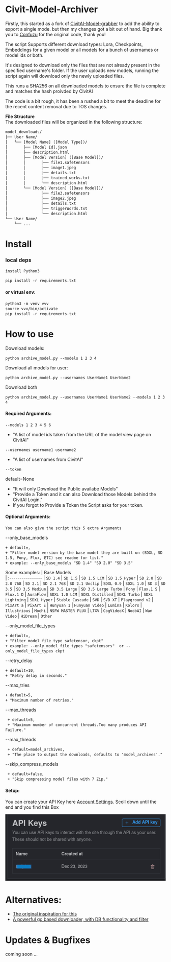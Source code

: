 # Civit-Model-Archiver
Firstly, this started as a fork of [CivitAI-Model-grabber](https://github.com/Confuzu/CivitAI-Model-grabber) to add the ability to export a single mode. but then my changes got a bit out of hand. Big thank you to [Confuzu](https://github.com/Confuzu/CivitAI-Model-grabber/commits?author=Confuzu) for the original code, thank you!

The script Supports different download types: Lora, Checkpoints, Embeddings for a given model or all models for a bunch of usernames or model ids or both.

It's designed to download only the files that are not already present in the specified username's folder.
If the user uploads new models, running the script again will download only the newly uploaded files.

This runs a SHA256 on all downloaded models to ensure the file is complete and matches the hash proivded by CivitAI

The code is a bit rough, it has been a rushed a bit to meet the deadline for the recent content removal due to TOS changes.


**File Structure**  <br /> 
The downloaded files will be organized in the following structure:
```
model_downloads/
├── User Name/
│   └── [Model Name] ([Model Type])/
│       ├── [Model Id].json 
│       ├── description.html 
│       ├── [Model Version] ([Base Model])/
│       │       ├── file1.safetensors
│       │       ├── image1.jpeg
│       │       ├── details.txt
│       │       ├── trained_works.txt
│       │       └── description.html
│       └── [Model Version] ([Base Model])/
│               ├── file3.safetensors
│               ├── image2.jpeg
│               ├── details.txt
│               ├── triggerWords.txt
│               └── description.html
└── User Name/
    └── ...
```

# Install

### local deps
```
install Python3
```
```
pip install -r requirements.txt
```

#### or virtual env:
```
python3 -m venv vvv
source vvv/bin/activate
pip install -r requirements.txt
```

# How to use

Download models:
```
python archive_model.py --models 1 2 3 4
```

Download all models for user:
```
python archive_model.py --usernames UserName1 UserName2
```

Download both
```
python archive_model.py --usernames UserName1 UserName2 --models 1 2 3 4
```


#### Required Arguments:
```
--models 1 2 3 4 5 6
```
+ "A list of model ids taken from the URL of the model view page on CivitAI"
```
--usernames username1 username2
```
+ "A list of usernames from CivitAI"
```
--token 
```
default=None
+ "It will only Download the Public availabe Models"
+ "Provide a Token and it can also Download those Models behind the CivitAI Login."
+ If you forgot to Provide a Token the Script asks for your token.


#### Optional Arguments:
```
You can also give the script this 5 extra Arguments
```

--only_base_models
```
+ default=,
+ "Filter model version by the base model they are built on (SDXL, SD 1.5, Pony, Flux, ETC) see readme for list."
+ example: --only_base_models "SD 1.4" "SD 2.0" "SD 3.5"
```

Some examples:
| Base Models      
| :---------------- 
| `SD 1.4`
| `SD 1.5`
| `SD 1.5 LCM`
| `SD 1.5 Hyper`
| `SD 2.0`
| `SD 2.0 768`
| `SD 2.1`
| `SD 2.1 768`
| `SD 2.1 Unclip`
| `SDXL 0.9`
| `SDXL 1.0`
| `SD 3`
| `SD 3.5`
| `SD 3.5 Medium`
| `SD 3.5 Large`
| `SD 3.5 Large Turbo`
| `Pony`
| `Flux.1 S`
| `Flux.1 D`
| `AuraFlow`
| `SDXL 1.0 LCM`
| `SDXL Distilled`
| `SDXL Turbo`
| `SDXL Lightning`
| `SDXL Hyper`
| `Stable Cascade`
| `SVD`
| `SVD XT`
| `Playground v2`
| `PixArt a`
| `PixArt E`
| `Hunyuan 1`
| `Hunyuan Video`
| `Lumina`
| `Kolors`
| `Illustrious`
| `Mochi`
| `NSFW MASTER FLUX`
| `LTXV`
| `CogVideoX`
| `NoobAI`
| `Wan Video`
| `HiDream`
| `Other`

--only_model_file_types
```
+ default=,
+ "Filter model file type safetensor, ckpt"
+ example: --only_model_file_types "safetensors"  or --only_model_file_types ckpt
```

--retry_delay 
```
+ default=10,
+ "Retry delay in seconds."
```

--max_tries
```
+ default=5,
+ "Maximum number of retries."
```

--max_threads
```
 + default=5, 
 + "Maximum number of concurrent threads.Too many produces API Failure."
```

--max_threads
```
 + default=model_archives, 
 + "The place to output the downloads, defaults to 'model_archives'."
```

--skip_compress_models
```
 + default=false, 
 + "Skip compressing model files with 7 Zip."
```


#### Setup:
You can create your API Key here
 [Account Settings](https://civitai.com/user/account).
 Scoll down until  the end and you  find this Box

![API](https://github.com/RtypeStudios/CivitAI-Model-Archiver/raw/refs/heads/main/api_login_example.png)


# Alternatives:
- [The original inspiration for this](https://github.com/Confuzu/CivitAI-Model-grabber)
- [A powerful go based downloader, with DB functionality and filter](https://github.com/dreamfast/go-civitai-downloader)

# Updates & Bugfixes
coming soon ...


